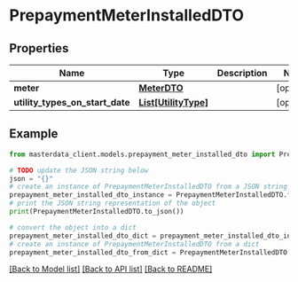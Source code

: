 # PrepaymentMeterInstalledDTO


## Properties

Name | Type | Description | Notes
------------ | ------------- | ------------- | -------------
**meter** | [**MeterDTO**](MeterDTO.md) |  | [optional] 
**utility_types_on_start_date** | [**List[UtilityType]**](UtilityType.md) |  | [optional] 

## Example

```python
from masterdata_client.models.prepayment_meter_installed_dto import PrepaymentMeterInstalledDTO

# TODO update the JSON string below
json = "{}"
# create an instance of PrepaymentMeterInstalledDTO from a JSON string
prepayment_meter_installed_dto_instance = PrepaymentMeterInstalledDTO.from_json(json)
# print the JSON string representation of the object
print(PrepaymentMeterInstalledDTO.to_json())

# convert the object into a dict
prepayment_meter_installed_dto_dict = prepayment_meter_installed_dto_instance.to_dict()
# create an instance of PrepaymentMeterInstalledDTO from a dict
prepayment_meter_installed_dto_from_dict = PrepaymentMeterInstalledDTO.from_dict(prepayment_meter_installed_dto_dict)
```
[[Back to Model list]](../README.md#documentation-for-models) [[Back to API list]](../README.md#documentation-for-api-endpoints) [[Back to README]](../README.md)


